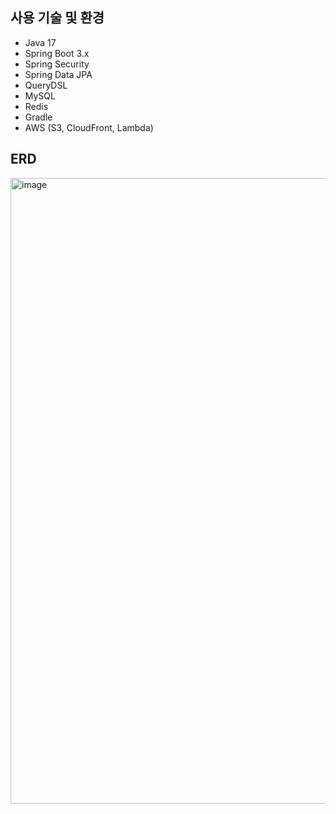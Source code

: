 ## 사용 기술 및 환경
- Java 17
- Spring Boot 3.x
- Spring Security
- Spring Data JPA
- QueryDSL
- MySQL
- Redis
- Gradle
- AWS (S3, CloudFront, Lambda)

## ERD
<img width="1001" alt="image" src="https://github.com/user-attachments/assets/9f658b5d-2f71-4c51-9342-3164ae99df34">
